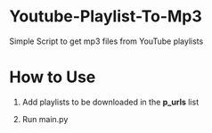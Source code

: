 # Youtube-Playlist-To-Mp3
Simple Script to get mp3 files from YouTube playlists 

# How to Use

1) Add playlists to be downloaded in the **p_urls** list

2) Run main.py 
